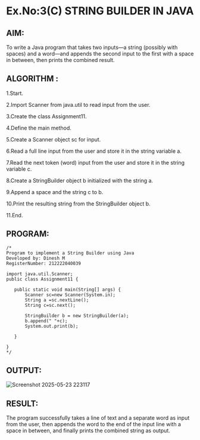 # Ex.No:3(C)    STRING BUILDER IN JAVA

## AIM:
To write a Java program that takes two inputs—a string (possibly with spaces) and a word—and appends the second input to the first with a space in between, then prints the combined result.



## ALGORITHM :
1.Start.

2.Import Scanner from java.util to read input from the user.

3.Create the class Assignment11.

4.Define the main method.

5.Create a Scanner object sc for input.

6.Read a full line input from the user and store it in the string variable a.

7.Read the next token (word) input from the user and store it in the string variable c.

8.Create a StringBuilder object b initialized with the string a.

9.Append a space and the string c to b.

10.Print the resulting string from the StringBuilder object b.

11.End.






## PROGRAM:
 ```
/*
Program to implement a String Builder using Java
Developed by: Dinesh M
RegisterNumber: 212222040039

import java.util.Scanner;
public class Assignment11 {

	public static void main(String[] args) {
	    Scanner sc=new Scanner(System.in);
		String a =sc.nextLine();
		String c=sc.next();
	
		StringBuilder b = new StringBuilder(a);
		b.append(" "+c);
		System.out.print(b);

	}

}
*/
```


## OUTPUT:

![Screenshot 2025-05-23 223117](https://github.com/user-attachments/assets/36d3cde1-5c71-4142-8b2b-64146702ebc4)


## RESULT:
The program successfully takes a line of text and a separate word as input from the user, then appends the word to the end of the input line with a space in between, and finally prints the combined string as output.



